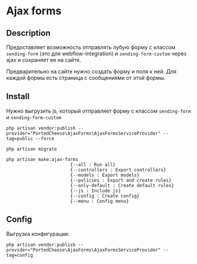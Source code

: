 # Ajax forms

##  Description

Предоставляет возможность отправлять лубую форму с классом `sending-form` (это для webflow-integration) и `sending-form-custom` через ajax и сохраняет ее на сайте.

Предварительно на сайте нужно создать форму и поля к ней. Для каждой формы есть страница с сообщениями от этой формы.

## Install

Нужно выгрузить js, который отправляет форму с классом `sending-form` и `sending-form-custom`

    php artisan vendor:publish --provider="PortedCheese\AjaxForms\AjaxFormsServiceProvider" --tag=public --force
    
    php artisan migrate

    php artisan make:ajax-forms
                            {--all : Run all}
                            {--controllers : Export controllers}
                            {--models : Export models}
                            {--policies : Export and create rules}
                            {--only-default : Create default rules}
                            {--js : Include js}
                            {--config : Create config}
                            {--menu : Config menu}

## Config

Выгрузка конфигурации:

    php artisan vendor:publish --provider="PortedCheese\AjaxForms\AjaxFormsServiceProvider" --tag=config                    